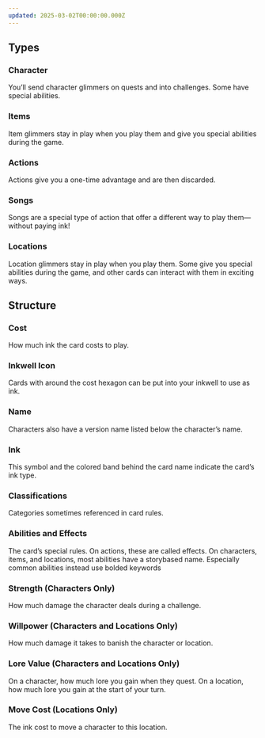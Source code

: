 ```yaml
---
updated: 2025-03-02T00:00:00.000Z
---
```


## Types

### Character

You’ll send character glimmers on quests and into challenges. Some have special abilities.

### Items

Item glimmers stay in play when you play them and give you special abilities during the game.

### Actions

Actions give you a one-time advantage and are then discarded.

### Songs

Songs are a special type of action that offer a different way to play them—without paying ink!

### Locations

Location glimmers stay in play when you play them. Some give you special abilities during the game, and other cards can interact with them in exciting ways.

## Structure

### Cost

How much ink the card costs to play.

### Inkwell Icon

Cards with around the cost hexagon can be put into your inkwell to use as ink.

### Name

Characters also have a version name listed below the character’s name.

### Ink

This symbol and the colored band behind the card name indicate the card’s ink type.

### Classifications

Categories sometimes referenced in card rules.

### Abilities and Effects

The card’s special rules. On actions, these are called effects. On characters, items, and locations, most abilities have a storybased name. Especially common abilities instead use bolded keywords

### Strength (Characters Only)

How much damage the character deals during a challenge.

### Willpower (Characters and Locations Only)

How much damage it takes to banish the character or location.

### Lore Value (Characters and Locations Only)

On a character, how much lore you gain when they quest. On a location, how much lore you gain at the start of your turn.

### Move Cost (Locations Only)

The ink cost to move a character to this location.
